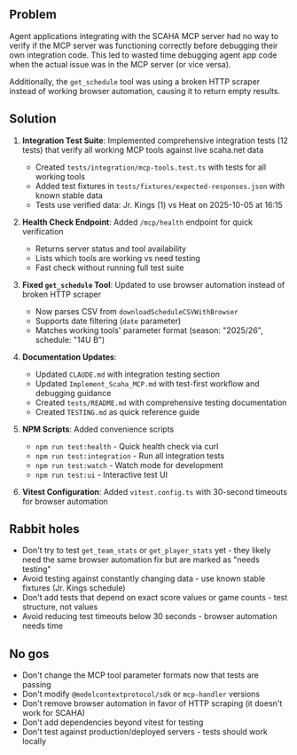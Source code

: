## Problem
Agent applications integrating with the SCAHA MCP server had no way to verify if the MCP server was functioning correctly before debugging their own integration code. This led to wasted time debugging agent app code when the actual issue was in the MCP server (or vice versa).

Additionally, the `get_schedule` tool was using a broken HTTP scraper instead of working browser automation, causing it to return empty results.

## Solution

1. **Integration Test Suite**: Implemented comprehensive integration tests (12 tests) that verify all working MCP tools against live scaha.net data
   - Created `tests/integration/mcp-tools.test.ts` with tests for all working tools
   - Added test fixtures in `tests/fixtures/expected-responses.json` with known stable data
   - Tests use verified data: Jr. Kings (1) vs Heat on 2025-10-05 at 16:15

2. **Health Check Endpoint**: Added `/mcp/health` endpoint for quick verification
   - Returns server status and tool availability
   - Lists which tools are working vs need testing
   - Fast check without running full test suite

3. **Fixed `get_schedule` Tool**: Updated to use browser automation instead of broken HTTP scraper
   - Now parses CSV from `downloadScheduleCSVWithBrowser`
   - Supports date filtering (`date` parameter)
   - Matches working tools' parameter format (season: "2025/26", schedule: "14U B")

4. **Documentation Updates**:
   - Updated `CLAUDE.md` with integration testing section
   - Updated `Implement_Scaha_MCP.md` with test-first workflow and debugging guidance
   - Created `tests/README.md` with comprehensive testing documentation
   - Created `TESTING.md` as quick reference guide

5. **NPM Scripts**: Added convenience scripts
   - `npm run test:health` - Quick health check via curl
   - `npm run test:integration` - Run all integration tests
   - `npm run test:watch` - Watch mode for development
   - `npm run test:ui` - Interactive test UI

6. **Vitest Configuration**: Added `vitest.config.ts` with 30-second timeouts for browser automation

## Rabbit holes

- Don't try to test `get_team_stats` or `get_player_stats` yet - they likely need the same browser automation fix but are marked as "needs testing"
- Avoid testing against constantly changing data - use known stable fixtures (Jr. Kings schedule)
- Don't add tests that depend on exact score values or game counts - test structure, not values
- Avoid reducing test timeouts below 30 seconds - browser automation needs time

## No gos

- Don't change the MCP tool parameter formats now that tests are passing
- Don't modify `@modelcontextprotocol/sdk` or `mcp-handler` versions
- Don't remove browser automation in favor of HTTP scraping (it doesn't work for SCAHA)
- Don't add dependencies beyond vitest for testing
- Don't test against production/deployed servers - tests should work locally
